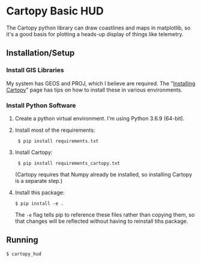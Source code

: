 # Cartopy Basic HUD

The Cartopy python library can draw coastlines and maps in matplotlib,
so it's a good basis for plotting a heads-up display of things like 
telemetry.

## Installation/Setup

### Install GIS Libraries

My system has GEOS and PROJ, which I believe are required. 
The "[Installing Cartopy](https://scitools.org.uk/cartopy/docs/latest/installing.html)"
page has tips on how to install these in various environments. 

### Install Python Software

1. Create a python virtual environment. I'm using Python 3.6.9 (64-bit).
2. Install most of the requirements:

        $ pip install requirements.txt
        
3. Install Cartopy:

        $ pip install requirements_cartopy.txt
        
   (Cartopy requires that Numpy already be installed, so installing Cartopy is a separate step.) 
  
4. Install this package:

       $ pip install -e .
       
   The `-e` flag tells pip to reference these files rather than copying them, so that 
   changes will be reflected without having to reinstall tihs package.
  
## Running 

    $ cartopy_hud
    
 